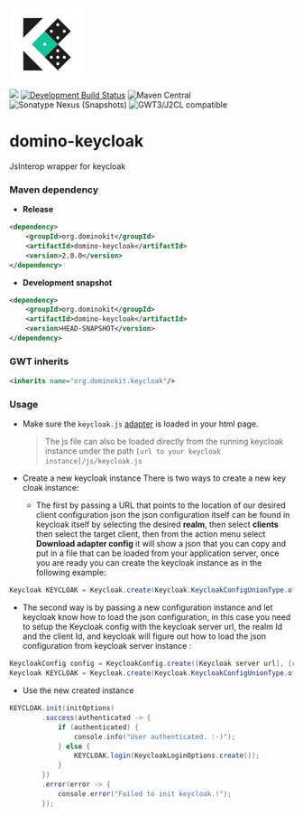 ![logoimage](https://raw.githubusercontent.com/DominoKit/DominoKit.github.io/master/logo/128.png)

<a title="Gitter" href="https://gitter.im/DominoKit/domino"><img src="https://badges.gitter.im/Join%20Chat.svg"></a>
[![Development Build Status](https://github.com/DominoKit/domino-keycloak/actions/workflows/deploy.yaml/badge.svg?branch=development)](https://github.com/DominoKit/domino-keycloak/actions/workflows/deploy.yaml/badge.svg?branch=development)
![Maven Central](https://img.shields.io/badge/Release-2.0.0-green)
![Sonatype Nexus (Snapshots)](https://img.shields.io/badge/Snapshot-HEAD--SNAPSHOT-orange)
![GWT3/J2CL compatible](https://img.shields.io/badge/GWT3/J2CL-compatible-brightgreen.svg)

# domino-keycloak
JsInterop wrapper for keycloak

### Maven dependency 

- **Release**

```xml
<dependency>
    <groupId>org.dominokit</groupId>
    <artifactId>domino-keycloak</artifactId>
    <version>2.0.0</version>
</dependency>
```

- **Development snapshot**
```xml
<dependency>
    <groupId>org.dominokit</groupId>
    <artifactId>domino-keycloak</artifactId>
    <version>HEAD-SNAPSHOT</version>
</dependency>
```
### GWT inherits 

```xml
<inherits name="org.dominokit.keycloak"/>
```

### Usage
- Make sure the `keycloak.js` [adapter](https://www.keycloak.org/downloads) is loaded in your html page.
  > The js file can also be loaded directly from the running keycloak instance under the path `[url to your keycloak instance]/js/keycloak.js`

- Create a new keycloak instance
  There is two ways to create a new key cloak instance:

  - The first by passing a URL that points to the location of our desired client configuration json
the json configuration itself can be found in keycloak itself by selecting the desired **realm**, then select **clients** then select the target client,
then from the action menu select **Download adapter config** it will show a json that you can copy and put in a file that can be loaded from your application server,
once you are ready you can create the keycloak instance as in the following example:

```java
Keycloak KEYCLOAK = Keycloak.create(Keycloak.KeycloakConfigUnionType.of([The url to load the json configuration file]));

```
      
  - The second way is by passing a new configuration instance and let keycloak know how to load the json configuration, in this case you need to setup the Keycloak config with the keycloak server url, the realm Id and the client Id, 
and keycloak will figure out how to load the json configuration from keycloak server instance :

```java
KeycloakConfig config = KeycloakConfig.create([Keycloak server url], [relam Id], [Client Id]);
Keycloak KEYCLOAK = Keycloak.create(Keycloak.KeycloakConfigUnionType.of(config));
```

- Use the new created instance 
```java
KEYCLOAK.init(initOptions)
        .success(authenticated -> {
            if (authenticated) {
                console.info("User authenticated. :-)");
            } else {
                KEYCLOAK.login(KeycloakLoginOptions.create());
            }
        })
        .error(error -> {
            console.error("Failed to init keycloak.!");
        });
```
